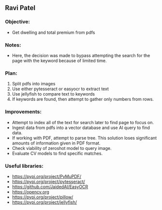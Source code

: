 ## Ravi Patel

### Objective: 

- Get dwelling and total premium from pdfs

### Notes:

- Here, the decision was made to bypass attempting the search for the page with the keyword because of limited time. 


### Plan:     
1. Split pdfs into images
2. Use either pytesseract or easyocr to extract text
3. Use jellyfish to compare text to keywords
4. If keywords are found, then attempt to gather only numbers from rows. 


### Improvements:
- Attempt to index all of the text for search later to find page to focus on.
- Ingest data from pdfs into a vector database and use AI query to find data. 
- If working with PDF, attempt to parse tree. This solution loses significant amounts of information given in PDF format.
- Check viability of zeroshot model to query image.
- Evaluate CV models to find specific matches.

### Useful libraries:
- https://pypi.org/project/PyMuPDF/
- https://pypi.org/project/pytesseract/
- https://github.com/JaidedAI/EasyOCR
- https://opencv.org
- https://pypi.org/project/pillow/
- https://pypi.org/project/jellyfish/